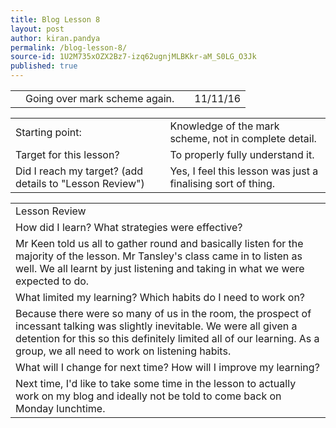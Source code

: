 ```yaml
---
title: Blog Lesson 8
layout: post
author: kiran.pandya
permalink: /blog-lesson-8/
source-id: 1U2M735xOZX2Bz7-izq62ugnjMLBKkr-aM_S0LG_O3Jk
published: true
---
```

<table>
  <tr>
    <td></td>
    <td>Going over mark scheme again. </td>
    <td></td>
    <td>11/11/16</td>
  </tr>
</table>


<table>
  <tr>
    <td>Starting point:</td>
    <td>Knowledge of the mark scheme, not in complete detail. </td>
  </tr>
  <tr>
    <td>Target for this lesson?</td>
    <td>To properly fully understand it. </td>
  </tr>
  <tr>
    <td>Did I reach my target? 
(add details to "Lesson Review")</td>
    <td> Yes, I feel this lesson was just a finalising sort of thing. </td>
  </tr>
</table>


<table>
  <tr>
    <td>Lesson Review</td>
  </tr>
  <tr>
    <td>How did I learn? What strategies were effective? </td>
  </tr>
  <tr>
    <td>Mr Keen told us all to gather round and basically listen for the majority of the lesson. Mr Tansley's class came in to listen as well. We all learnt by just listening and taking in what we were expected to do. </td>
  </tr>
  <tr>
    <td>What limited my learning? Which habits do I need to work on? </td>
  </tr>
  <tr>
    <td>Because there were so many of us in the room, the prospect of incessant talking was slightly inevitable. We were all given a detention for this so this definitely limited all of our learning. As a group, we all need to work on listening habits. </td>
  </tr>
  <tr>
    <td>What will I change for next time? How will I improve my learning?</td>
  </tr>
  <tr>
    <td>Next time, I'd like to take some time in the lesson to actually work on my blog and ideally not be told to come back on Monday lunchtime. </td>
  </tr>
</table>


